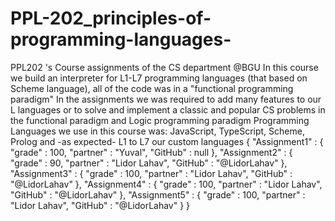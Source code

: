 # PPL-202_principles-of-programming-languages-
PPL202 's Course assignments of the CS department @BGU 
In this course we build an interpreter for L1-L7 programming languages (that based on Scheme language), all of the code was in a "functional programming paradigm"
In the assignments we was required to add many features to our L languages or to solve and implement a classic and popular CS problems in the functional paradigm and Logic programming paradigm
Programming Languages we use in this course was: JavaScript, TypeScript, Scheme, Prolog and -as expected- L1 to L7 our custom languages 
{
    "Assignment1" : {
        "grade" : 100,
        "partner" : "Yuval",
        "GitHub" : null
    },
    "Assignment2" : {
        "grade" : 90,
        "partner" : "Lidor Lahav",
        "GitHub" : "@LidorLahav"
    },
    "Assignment3" : {
        "grade" : 100,
        "partner" : "Lidor Lahav",
        "GitHub" : "@LidorLahav"
    },
    "Assignment4" : {
        "grade" : 100,
        "partner" : "Lidor Lahav",
        "GitHub" : "@LidorLahav"
    },
    "Assignment5" : {
        "grade" : 100,
        "partner" : "Lidor Lahav",
        "GitHub" : "@LidorLahav"
    }
}
